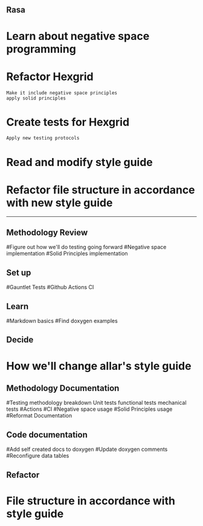 ## Rasa
# Learn about negative space programming
# Refactor Hexgrid
    Make it include negative space principles
    apply solid principles
# Create tests for Hexgrid
    Apply new testing protocols
# Read and modify style guide
# Refactor file structure in accordance with new style guide

----------------------------------------------------------------------

## Methodology Review
#Figure out how we'll do testing going forward 
#Negative space implementation
#Solid Principles implementation

## Set up
#Gauntlet Tests
#Github Actions CI

## Learn
#Markdown basics
#Find doxygen examples

## Decide
# How we'll change allar's style guide

## Methodology Documentation
#Testing methodology breakdown
    Unit tests
    functional tests
    mechanical tests
#Actions
#CI
#Negative space usage
#Solid Principles usage
#Reformat Documentation

## Code documentation
#Add self created docs to doxygen
#Update doxygen comments
#Reconfigure data tables

## Refactor
# File structure in accordance with style guide
